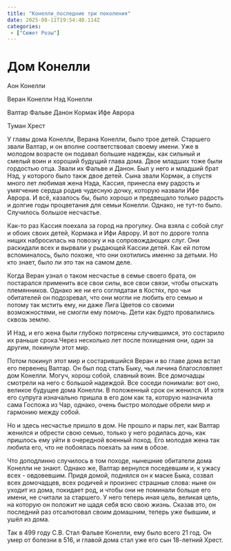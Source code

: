 ```yaml
---
title: "Конелли_последние три поколения"
date: 2025-08-11T19:54:40.114Z
categories:
 - ["Сюжет Розы"]
---
```


Дом Конелли
===========

Аон Конелли

Веран Конелли Нэд Конелли

Валтар Фальве Данон Кормак Ифе Аврора

Туман Хрест

У главы дома Конелли, Верана Конелли, было трое детей. Старшего звали
Валтар, и он вполне соответствовал своему имени. Уже в молодом возрасте
он подавал большие надежды, как сильный и смелый воин и хороший будущий
глава дома. Двое младших тоже были гордостью отца. Звали их Фальве и
Данон. Был у него и младший брат Нэд, у которого было такж двое детей.
Сына звали Кормак, а спустя много лет любимая жена Нэда, Кассия,
принесла ему радость и умягчение сердца родив чудесную дочку, которую
назвали Ифе Аврора. И всё, казалось бы, было хорошо и предвещало только
радость и долгие годы процветания для семьи Конелли. Однако, не тут-то
было. Случилось большое несчастье.

Как-то раз Кассия поехала за город на прогулку. Она взяла с собой слуг и
обоих своих детей, Кормака и Ифи Аврору. И вот по дороге толпа нищих
набросилась на повозку и на сопровождающих слуг. Они раскидали всех и
вырвали у рыдающей Кассии детей. Как ей потом вспоминалось, было похоже,
что они охотились именно за детьми. Но кто знает, было ли это так на
самом деле.

Когда Веран узнал о таком несчастье в семье своего брата, он постарался
применить все свои силы, все свои связи, чтобы отыскать племянников.
Однако же ни его соглядатаи в Костях, про чьи обитателей он подозревал,
что они могли не любить его семью и потому так мстить ему, ни даже Лига
Цветов со своими возможностями, не смогли ему помочь. Дети как будто
провалились сквозь землю.

И Нэд, и его жена были глубоко потрясены случившимся, это состарило их
раньше срока.Через несколько лет после похищения они, один за другим,
покинули этот мир.

Потом покинул этот мир и состарившийся Веран и во главе дома встал его
первенец Валтар. Он был под стать Быку, чья личина благословляет дом
Конелли. Могуч, хорош собой, славный воин. Все домочадцы смотрели на
него с большой надеждой. Все соседи понимали: вот оно, великое будущее
дома Конелли. В положенный срок он женился. И хотя его супруга
изначально пришла в его дом как та, которую назначила сама Госпожа из
Чар, однако, очень быстро молодые обрели мир и гармонию между собой.

Но и здесь несчастье пришло в дом. Не прошло и пары лет, как Валтар
женился и обрести свою семью, только у него родилась дочь, как пришлось
ему уйти в очередной военный поход. Его молодая жена так любила его, что
не побоялась поехать за ним в обозе.

Что доподлинно случилось в том походе, нынешние обитатели дома Конелли
не знают. Однако же, Валтар вернулся поседевшим и, к ужасу всех -
овдовевшим. Придя домой, поднялся он к маске Быка, созвал всех
домочадцев, всех родичей и произнес страшные слова: ныне он уходит из
дома, покидает род, и чтобы они не поминали больше его имени, не считали
за старшего. У него теперь иная цель, великая цель, на которую он
положит не щадя себя всю свою жизнь. Сказав это, он последний раз
отсалютовал своим домашним, теперь уже бывшим, и ушёл из дома.

Так в 499 году С.В. Стал Фальве Конелли, ему было всего 21 год. Он умер
от болезни в 516, и главой дома стал уже его сын 18-летний Хрест.
